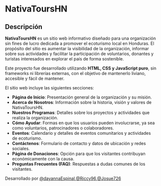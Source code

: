 # NativaToursHN 

## Descripción

**NativaToursHN** es un sitio web informativo diseñado para una organización sin fines de lucro dedicada a promover el ecoturismo local en Honduras. El propósito del sitio es aumentar la visibilidad de la organización, informar sobre sus actividades y facilitar la participación de voluntarios, donantes y turistas interesados en explorar el país de forma sostenible.

Este proyecto fue desarrollado utilizando **HTML, CSS y JavaScript puro**, sin frameworks ni librerías externas, con el objetivo de mantenerlo liviano, accesible y fácil de mantener.

El sitio web incluye las siguientes secciones:

- **Página de Inicio**: Presentación general de la organización y su misión.
- **Acerca de Nosotros**: Información sobre la historia, visión y valores de NativaToursHN.
- **Nuestros Programas**: Detalles sobre los proyectos y actividades que realiza la organización.
- **Cómo Ayudar**: Formas en que los usuarios pueden involucrarse, ya sea como voluntarios, patrocinadores o colaboradores.
- **Eventos**: Calendario y detalles de eventos comunitarios y actividades de ecoturismo.
- **Contáctenos**: Formulario de contacto y datos de ubicación y redes sociales.
- **Página de Donaciones**: Opción para que los visitantes contribuyan económicamente con la causa.
- **Preguntas Frecuentes (FAQ)**: Respuestas a dudas comunes de los visitantes.




Desarrollado por [@dayannaEspinal](https://github.com/dayannaEspinal),[@Riccy96](https://github.com/Riccy96),[@Josue726](https://github.com/Josue726)
